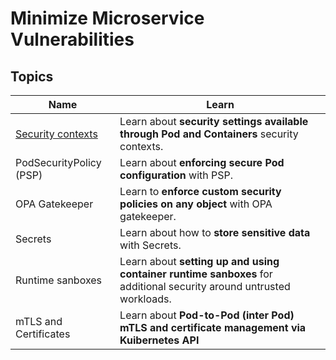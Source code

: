 # Minimize Microservice Vulnerabilities

## Topics

| Name | Learn |
|--------|--------|
| [Security contexts](security_context.md) | Learn about **security settings available through Pod and Containers** security contexts. |
| PodSecurityPolicy (PSP) | Learn about **enforcing secure Pod configuration** with PSP. |
| OPA Gatekeeper | Learn to **enforce custom security policies on any object** with OPA gatekeeper. |
| Secrets | Learn about how to **store sensitive data** with Secrets. |
| Runtime sanboxes | Learn about **setting up and using container runtime sanboxes** for additional security around untrusted workloads. | 
| mTLS and Certificates | Learn about **Pod-to-Pod (inter Pod) mTLS and certificate management via Kuibernetes API** | 
